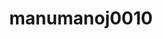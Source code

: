 ---
title: manumanoj0010
github: https://github.com/manumanoj0010
mode: dark
transition: 3s
archetype:
  - Little Bit of Everything
---
